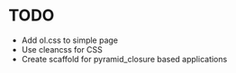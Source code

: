 # TODO

* Add ol.css to simple page
* Use cleancss for CSS
* Create scaffold for pyramid_closure based applications
